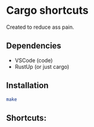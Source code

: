# Cargo shortcuts
Created to reduce ass pain.

## Dependencies
- VSCode (code)
- RustUp (or just cargo)

## Installation
```bash
make
```

## Shortcuts:
```bash
